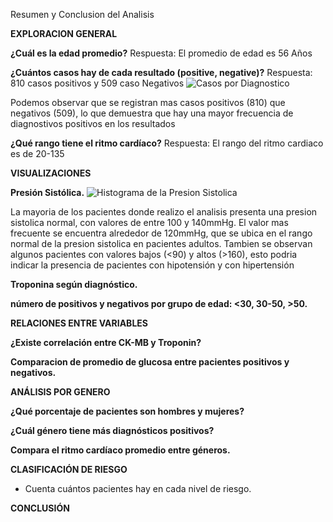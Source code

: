 Resumen y Conclusion del Analisis

**EXPLORACION GENERAL**

**¿Cuál es la edad promedio?**
Respuesta: El promedio de edad es 56 Años

**¿Cuántos casos hay de cada resultado (positive, negative)?**
Respuesta: 810 casos positivos y 509 caso Negativos
![Casos por Diagnostico](https://github.com/user-attachments/assets/59023102-a28f-43b9-b5fe-6b01b5431a2e)

Podemos observar que se registran mas casos positivos (810) que negativos (509), lo que demuestra que hay una mayor frecuencia de diagnostivos positivos en los resultados

**¿Qué rango tiene el ritmo cardíaco?**
Respuesta: El rango del ritmo cardiaco es de 20-135

**VISUALIZACIONES**

**Presión Sistólica.**
![Histograma de la Presion Sistolica](https://github.com/user-attachments/assets/4a208f3e-6e8a-49d3-a020-301a1f2483d4)

La mayoria de los pacientes donde realizo el analisis presenta una presion sistolica normal, con valores de entre 100 y 140mmHg.
El valor mas frecuente se encuentra alrededor de 120mmHg, que se ubica en el rango normal de la presion sistolica en pacientes adultos.
Tambien se observan algunos pacientes con valores bajos (<90) y altos (>160), esto podria indicar la presencia de pacientes con hipotensión y con hipertensión

**Troponina según diagnóstico.**


**número de positivos y negativos por grupo de edad: <30, 30-50, >50.**



**RELACIONES ENTRE VARIABLES**

**¿Existe correlación entre CK-MB y Troponin?**

**Comparacion de promedio de glucosa entre pacientes positivos y negativos.**

**ANÁLISIS POR GENERO**

**¿Qué porcentaje de pacientes son hombres y mujeres?**
  
**¿Cuál género tiene más diagnósticos positivos?**
  
**Compara el ritmo cardíaco promedio entre géneros.**



**CLASIFICACIÓN DE RIESGO**

- Cuenta cuántos pacientes hay en cada nivel de riesgo.

**CONCLUSIÓN**
